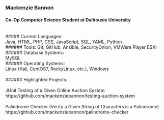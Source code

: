 ### Mackenzie Bannon </br>
#### Co-Op Computer Science Student at Dalhousie University </br>
</br>
##### Current Languages: </br>
  Java, HTML, PHP, CSS, JavaScript, SQL, YAML, Python </br>
###### Tools: 
  Git, GitHub, Ansible, SecurityOnion, VMWare Player ESXI </br>
###### Database Systems: </br>
  MySQL </br>
###### Operating Systems: </br>
  Linux (Kali, CentOS7, RockyLinux, etc.), Windows </br>
</br>
###### Highlighted Projects: </br> 
</br>
JUnit Testing of a Given Online Auction System </br>
https://github.com/mackenziebannon/testing-auction-system </br>
</br>
Palindrome Checker (Verify a Given String of Characters is a Palindrome) </br>
https://github.com/mackenziebannon/palindrome-checker

